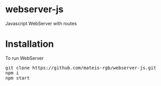 # webserver-js
Javascript WebServer with routes

# Installation

To run WebServer
<pre>
git clone https://github.com/mateis-rgb/webserver-js.git
npm i
npm start
</pre>
